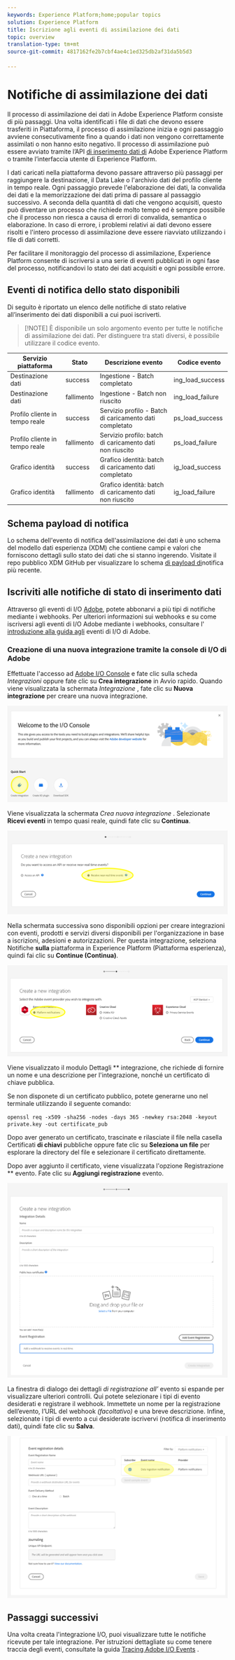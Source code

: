```yaml
---
keywords: Experience Platform;home;popular topics
solution: Experience Platform
title: Iscrizione agli eventi di assimilazione dei dati
topic: overview
translation-type: tm+mt
source-git-commit: 4817162fe2b7cbf4ae4c1ed325db2af31da5b5d3

---
```



# Notifiche di assimilazione dei dati

Il processo di assimilazione dei dati in Adobe Experience Platform consiste di più passaggi. Una volta identificati i file di dati che devono essere trasferiti in Piattaforma, il processo di assimilazione inizia e ogni passaggio avviene consecutivamente fino a quando i dati non vengono correttamente assimilati o non hanno esito negativo. Il processo di assimilazione può essere avviato tramite l’API [di inserimento dati di](https://www.adobe.io/apis/experienceplatform/home/api-reference.html#!acpdr/swagger-specs/ingest-api.yaml) Adobe Experience Platform o tramite l’interfaccia utente di Experience Platform.

I dati caricati nella piattaforma devono passare attraverso più passaggi per raggiungere la destinazione, il Data Lake o l&#39;archivio dati del profilo cliente in tempo reale. Ogni passaggio prevede l&#39;elaborazione dei dati, la convalida dei dati e la memorizzazione dei dati prima di passare al passaggio successivo. A seconda della quantità di dati che vengono acquisiti, questo può diventare un processo che richiede molto tempo ed è sempre possibile che il processo non riesca a causa di errori di convalida, semantica o elaborazione. In caso di errore, i problemi relativi ai dati devono essere risolti e l&#39;intero processo di assimilazione deve essere riavviato utilizzando i file di dati corretti.

Per facilitare il monitoraggio del processo di assimilazione, Experience Platform consente di iscriversi a una serie di eventi pubblicati in ogni fase del processo, notificandovi lo stato dei dati acquisiti e ogni possibile errore.

## Eventi di notifica dello stato disponibili

Di seguito è riportato un elenco delle notifiche di stato relative all’inserimento dei dati disponibili a cui puoi iscriverti.

>[!NOTE] È disponibile un solo argomento evento per tutte le notifiche di assimilazione dei dati. Per distinguere tra stati diversi, è possibile utilizzare il codice evento.

| Servizio piattaforma | Stato | Descrizione evento | Codice evento |
| ---------------- | ------ | ----------------- | ---------- |
| Destinazione dati | success | Ingestione - Batch completato | ing_load_success |
| Destinazione dati | fallimento | Ingestione - Batch non riuscito | ing_load_failure |
| Profilo cliente in tempo reale | success | Servizio profilo - Batch di caricamento dati completato | ps_load_success |
| Profilo cliente in tempo reale | fallimento | Servizio profilo: batch di caricamento dati non riuscito | ps_load_failure |
| Grafico identità | success | Grafico identità: batch di caricamento dati completato | ig_load_success |
| Grafico identità | fallimento | Grafico identità: batch di caricamento dati non riuscito | ig_load_failure |

## Schema payload di notifica

Lo schema dell&#39;evento di notifica dell&#39;assimilazione dei dati è uno schema del modello dati esperienza (XDM) che contiene campi e valori che forniscono dettagli sullo stato dei dati che si stanno ingerendo. Visitate il repo pubblico XDM GitHub per visualizzare lo schema [di payload di](https://github.com/adobe/xdm/blob/master/schemas/common/notifications/ingestion.schema.json)notifica più recente.

## Iscriviti alle notifiche di stato di inserimento dati

Attraverso gli eventi di I/O [Adobe](https://www.adobe.io/apis/experienceplatform/events.html), potete abbonarvi a più tipi di notifiche mediante i webhooks. Per ulteriori informazioni sui webhooks e su come iscriversi agli eventi di I/O Adobe mediante i webhooks, consultare l&#39; [introduzione alla guida agli](https://www.adobe.io/apis/experienceplatform/events/docs.html#!adobedocs/adobeio-events/master/intro/webhook_docs_intro.md) eventi di I/O di Adobe.

### Creazione di una nuova integrazione tramite la console di I/O di Adobe

Effettuate l&#39;accesso ad [Adobe I/O Console](https://console.adobe.io/home) e fate clic sulla scheda *Integrazioni* oppure fate clic su **Crea integrazione** in Avvio rapido. Quando viene visualizzata la schermata *Integrazione* , fate clic su **Nuova integrazione** per creare una nuova integrazione.

![Crea nuova integrazione](../images/quality/subscribe-events/create_integration_start.png)

Viene visualizzata la schermata *Crea nuova integrazione* . Selezionate **Ricevi eventi** in tempo quasi reale, quindi fate clic su **Continua**.

![Ricevere eventi in tempo reale](../images/quality/subscribe-events/create_integration_receive_events.png)

Nella schermata successiva sono disponibili opzioni per creare integrazioni con eventi, prodotti e servizi diversi disponibili per l&#39;organizzazione in base a iscrizioni, adesioni e autorizzazioni. Per questa integrazione, seleziona Notifiche **sulla** piattaforma in Experience Platform (Piattaforma esperienza), quindi fai clic su **Continue (Continua)**.

![Selezione del provider di eventi](../images/quality/subscribe-events/create_integration_select_provider.png)

Viene visualizzato il modulo Dettagli ** integrazione, che richiede di fornire un nome e una descrizione per l&#39;integrazione, nonché un certificato di chiave pubblica.

Se non disponete di un certificato pubblico, potete generarne uno nel terminale utilizzando il seguente comando:

```shell
openssl req -x509 -sha256 -nodes -days 365 -newkey rsa:2048 -keyout private.key -out certificate_pub
```

Dopo aver generato un certificato, trascinate e rilasciate il file nella casella Certificati **di chiavi** pubbliche oppure fate clic su **Seleziona un file** per esplorare la directory del file e selezionare il certificato direttamente.

Dopo aver aggiunto il certificato, viene visualizzata l&#39;opzione Registrazione ** evento. Fate clic su **Aggiungi registrazione** evento.

![dettagli di integrazione](../images/quality/subscribe-events/create_integration_details.png)

La finestra di dialogo dei dettagli *di registrazione all’* evento si espande per visualizzare ulteriori controlli. Qui potete selezionare i tipi di evento desiderati e registrare il webhook. Immettete un nome per la registrazione dell’evento, l’URL del webhook *(facoltativo)* e una breve descrizione. Infine, selezionate i tipi di evento a cui desiderate iscrivervi (notifica di inserimento dati), quindi fate clic su **Salva**.

![Selezione degli eventi](../images/quality/subscribe-events/create_integration_select_event.png)

## Passaggi successivi

Una volta creata l&#39;integrazione I/O, puoi visualizzare tutte le notifiche ricevute per tale integrazione. Per istruzioni dettagliate su come tenere traccia degli eventi, consultate la guida [Tracing Adobe I/O Events](https://www.adobe.io/apis/experienceplatform/events/docs.html#!adobedocs/adobeio-events/master/support/tracing.md) .
